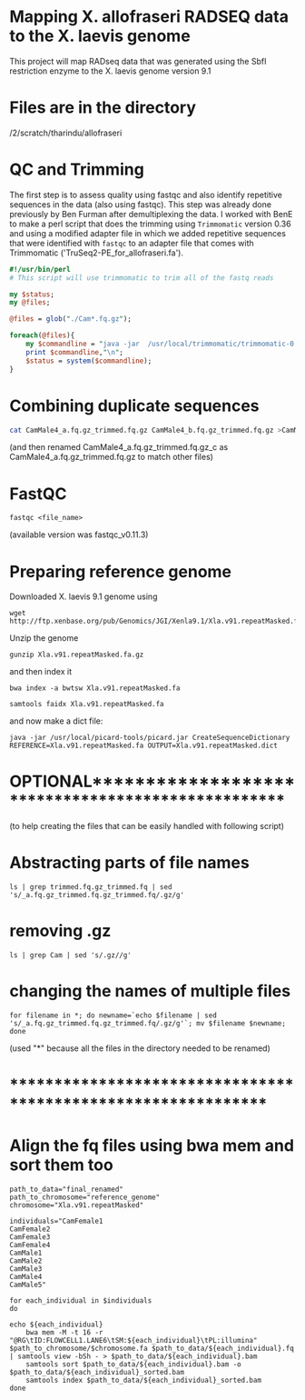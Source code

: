 # Mapping X. allofraseri RADSEQ data to the X. laevis genome

This project will map RADseq data that was generated using the SbfI restriction enzyme to the X. laevis genome version 9.1

# Files are in the directory

/2/scratch/tharindu/allofraseri

# QC and Trimming 
The first step is to assess quality using fastqc and also identify repetitive sequences in the data (also using fastqc).  This step was already done previously by Ben Furman after demultiplexing the data.  I worked with BenE to make a perl script that does the trimming using `Trimmomatic` version 0.36 and using a modified adapter file in which we added repetitive sequences that were identified with `fastqc` to an adapter file that comes with Trimmomatic ('TruSeq2-PE_for_allofraseri.fa').

```perl
#!/usr/bin/perl
# This script will use trimmomatic to trim all of the fastq reads  

my $status;
my @files;

@files = glob("./Cam*.fq.gz");

foreach(@files){
    my $commandline = "java -jar  /usr/local/trimmomatic/trimmomatic-0.36.jar SE -phred33 -trimlog ".$_."_log.txt ".$_." ".$_."_trimmed.fq.gz ILLUMINACLIP:./TruSeq2-PE_for_allofraseri.fa:2:30:10 LEADING:3 TRAILING:3 SLIDINGWINDOW:4:15 MINLEN:36";
    print $commandline,"\n";
    $status = system($commandline);
}

```
# Combining duplicate sequences

```bash
cat CamMale4_a.fq.gz_trimmed.fq.gz CamMale4_b.fq.gz_trimmed.fq.gz >CamMale4_a.fq.gz_trimmed.fq.gz_c
```

(and then renamed CamMale4_a.fq.gz_trimmed.fq.gz_c as CamMale4_a.fq.gz_trimmed.fq.gz to match other files)

# FastQC

```
fastqc <file_name>
```
(available version was fastqc_v0.11.3)

# Preparing reference genome

Downloaded X. laevis 9.1 genome using
```
wget http://ftp.xenbase.org/pub/Genomics/JGI/Xenla9.1/Xla.v91.repeatMasked.fa.gz
```
Unzip the genome
```
gunzip Xla.v91.repeatMasked.fa.gz
```
and then index it
```
bwa index -a bwtsw Xla.v91.repeatMasked.fa

samtools faidx Xla.v91.repeatMasked.fa
```
and now make a dict file:
```
java -jar /usr/local/picard-tools/picard.jar CreateSequenceDictionary REFERENCE=Xla.v91.repeatMasked.fa OUTPUT=Xla.v91.repeatMasked.dict

```
#  OPTIONAL**************************************************
(to help creating the files that can be easily handled with following script)
# Abstracting parts of file names
```
ls | grep trimmed.fq.gz_trimmed.fq | sed 's/_a.fq.gz_trimmed.fq.gz_trimmed.fq/.gz/g'
```
# removing .gz

```
ls | grep Cam | sed 's/.gz//g'
```
# changing the names of multiple files
```
for filename in *; do newname=`echo $filename | sed 's/_a.fq.gz_trimmed.fq.gz_trimmed.fq/.gz/g'`; mv $filename $newname; done
```
(used "*" because all the files in the directory needed to be renamed)

# *************************************************************

# Align the fq files using bwa mem and sort them too
```
path_to_data="final_renamed"
path_to_chromosome="reference_genome"
chromosome="Xla.v91.repeatMasked"

individuals="CamFemale1
CamFemale2
CamFemale3
CamFemale4
CamMale1
CamMale2
CamMale3
CamMale4
CamMale5"

for each_individual in $individuals
do

echo ${each_individual}
    bwa mem -M -t 16 -r "@RG\tID:FLOWCELL1.LANE6\tSM:${each_individual}\tPL:illumina" $path_to_chromosome/$chromosome.fa $path_to_data/${each_individual}.fq | samtools view -bSh - > $path_to_data/${each_individual}.bam
    samtools sort $path_to_data/${each_individual}.bam -o $path_to_data/${each_individual}_sorted.bam
    samtools index $path_to_data/${each_individual}_sorted.bam
done
```



